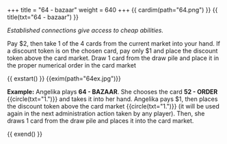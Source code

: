 +++
title = "64 - bazaar"
weight = 640
+++
{{ cardim(path="64.png") }}
{{ title(txt="64 - bazaar") }}

*Established connections give access to cheap abilities.*

Pay $2, then take 1 of the 4 cards from the current market into your hand. If a
discount token is on the chosen card, pay only $1 and place the discount token
above the card market. Draw 1 card from the draw pile and place it in the
proper numerical order in the card market

{{ exstart() }}
{{exim(path="64ex.jpg")}}

**Example:** Angelika plays **64 - BAZAAR**. She chooses the card **52 -
ORDER** {{circle(txt="1.")}} and takes it into her hand. Angelika pays $1, then
places the discount token above the card market {{circle(txt="1.")}} (it will
be used again in the next administration action taken by any player). Then, she
draws 1 card from the draw pile and places it into the card market.

{{ exend() }}